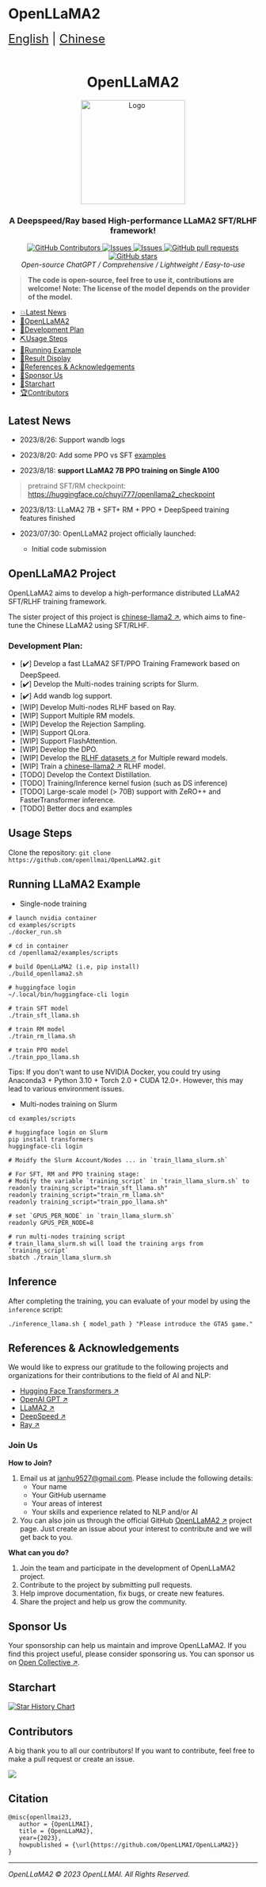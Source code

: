 # OpenLLaMA2

<div style="font-size: 1.5rem;">
  <a href="./README.md">English</a> |
  <a href="./README_cn.md">Chinese</a>
</div>

</br>

<h1 align="center">OpenLLaMA2</h1>
<div align="center">
  <a href="[https://github.com/openllmai/OpenLLaMA2 ↗](https://github.com/openllmai/OpenLLaMA2)">
    <img src="./docs/imgs/openllama2.png" alt="Logo" height="210">
  </a>

<p align="center">
    <h3>A Deepspeed/Ray based High-performance LLaMA2 SFT/RLHF framework!</h3>
      <a href="https://github.com/openllmai/OpenLLaMA2/graphs/contributors">
        <img alt="GitHub Contributors" src="https://img.shields.io/github/contributors/openllmai/OpenLLaMA2" />
      </a>
      <a href="https://github.com/openllmai/OpenLLaMA2/issues">
        <img alt="Issues" src="https://img.shields.io/github/issues/openllmai/OpenLLaMA2?color=0088ff" />
      </a>
      <a href="https://github.com/openllmai/OpenLLaMA2/discussions">
        <img alt="Issues" src="https://img.shields.io/github/discussions/openllmai/OpenLLaMA2?color=0088ff" />
      </a>
      <a href="https://github.com/openllmai/OpenLLaMA2/pulls">
        <img alt="GitHub pull requests" src="https://img.shields.io/github/issues-pr/openllmai/OpenLLaMA2?color=0088ff" />
      <a href="https://github.com/openllmai/OpenLLaMA2/stargazers">
        <img alt="GitHub stars" src="https://img.shields.io/github/stars/openllmai/OpenLLaMA2?color=ccf" />
      </a>
      <br/>
      <em>Open-source ChatGPT / Comprehensive / Lightweight / Easy-to-use</em>
      <br/>
    </p>

</p>
</div>

> **The code is open-source, feel free to use it, contributions are welcome! Note: The license of the model depends on the provider of the model.**

- [💥Latest News](#latest-news)
- [💫OpenLLaMA2](#openllama2-project)
- [💫Development Plan](#development-plan)
- [⛏️Usage Steps](#usage-steps)
- [📄Running Example](#running-llama2-example)
- [📄Result Display](#inference)
- [💐References & Acknowledgements](#references-&-acknowledgements)
- [🌟Sponsor Us](#sponsor-us)
- [🌈Starchart](#starchart)
- [🏆Contributors](#contributors)

## Latest News

- 2023/8/26: Support wandb logs

- 2023/8/20: Add some PPO vs SFT <a href="./docs/ppo_examples.md">examples</a>

- 2023/8/18: **support LLaMA2 7B PPO training on Single A100**
> pretraind SFT/RM checkpoint: https://huggingface.co/chuyi777/openllama2_checkpoint

- 2023/8/13: LLaMA2 7B + SFT+ RM + PPO + DeepSpeed training features finished

- 2023/07/30: OpenLLaMA2 project officially launched:
  - Initial code submission

## OpenLLaMA2 Project

OpenLLaMA2 aims to develop a high-performance distributed LLaMA2 SFT/RLHF training framework.

The sister project of this project is [chinese-llama2 ↗](https://github.com/OpenLLMAI/chinese-llama2), which aims to fine-tune the Chinese LLaMA2 using SFT/RLHF.

### Development Plan:

- [✔️] Develop a fast LLaMA2 SFT/PPO Training Framework based on DeepSpeed.
- [✔️] Develop the Multi-nodes training scripts for Slurm.
- [✔️] Add wandb log support.
- [WIP] Develop Multi-nodes RLHF based on Ray.
- [WIP] Support Multiple RM models.
- [WIP] Develop the Rejection Sampling.
- [WIP] Support QLora.
- [WIP] Support FlashAttention.
- [WIP] Develop the DPO.
- [WIP] Develop the [RLHF datasets ↗](https://github.com/OpenLLMAI/OpenLLMData) for Multiple reward models.
- [WIP] Train a [chinese-llama2 ↗](https://github.com/OpenLLMAI/chinese-llama2) RLHF model.
- [TODO] Develop the Context Distillation.
- [TODO] Training/Inference kernel fusion (such as DS inference)
- [TODO] Large-scale model (> 70B) support with ZeRO++ and FasterTransformer inference.
- [TODO] Better docs and examples


## Usage Steps

Clone the repository: `git clone https://github.com/openllmai/OpenLLaMA2.git`

## Running LLaMA2 Example

* Single-node training

```shell
# launch nvidia container
cd examples/scripts
./docker_run.sh

# cd in container
cd /openllama2/examples/scripts

# build OpenLLaMA2 (i.e, pip install)
./build_openllama2.sh

# huggingface login 
~/.local/bin/huggingface-cli login

# train SFT model
./train_sft_llama.sh

# train RM model
./train_rm_llama.sh

# train PPO model
./train_ppo_llama.sh
```

Tips: If you don't want to use NVIDIA Docker, you could try using Anaconda3 + Python 3.10 + Torch 2.0 + CUDA 12.0+. However, this may lead to various environment issues.

* Multi-nodes training on Slurm

```shell
cd examples/scripts

# huggingface login on Slurm 
pip install transformers
huggingface-cli login

# Moidfy the Slurm Account/Nodes ... in `train_llama_slurm.sh`

# For SFT, RM and PPO training stage:
# Modify the variable `training_script` in `train_llama_slurm.sh` to
readonly training_script="train_sft_llama.sh"
readonly training_script="train_rm_llama.sh"
readonly training_script="train_ppo_llama.sh"

# set `GPUS_PER_NODE` in `train_llama_slurm.sh`
readonly GPUS_PER_NODE=8

# run multi-nodes training script
# train_llama_slurm.sh will load the training args from `training_script`
sbatch ./train_llama_slurm.sh
```

## Inference

After completing the training, you can evaluate of your model by using the `inference` script:

```shell
./inference_llama.sh { model_path } "Please introduce the GTA5 game."
```


## References & Acknowledgements

We would like to express our gratitude to the following projects and organizations for their contributions to the field of AI and NLP:

- [Hugging Face Transformers ↗](https://github.com/huggingface/transformers)
- [OpenAI GPT ↗](https://github.com/openai/gpt-3)
- [LLaMA2 ↗](https://ai.meta.com/llama/)
- [DeepSpeed ↗](https://github.com/microsoft/DeepSpeed)
- [Ray ↗](https://github.com/ray-project/ray)


### Join Us

**How to Join?**

1. Email us at janhu9527@gmail.com. Please include the following details:
   - Your name
   - Your GitHub username
   - Your areas of interest
   - Your skills and experience related to NLP and/or AI
1. You can also join us through the official GitHub [OpenLLaMA2 ↗](https://github.com/openllmai/OpenLLaMA2) project page. Just create an issue about your interest to contribute and we will get back to you.

**What can you do?**

1. Join the team and participate in the development of OpenLLaMA2 project.
1. Contribute to the project by submitting pull requests.
1. Help improve documentation, fix bugs, or create new features.
1. Share the project and help us grow the community.

## Sponsor Us

Your sponsorship can help us maintain and improve OpenLLaMA2. If you find this project useful, please consider sponsoring us. You can sponsor us on [Open Collective ↗](https://opencollective.com/openllmai).

## Starchart


[![Star History Chart](https://api.star-history.com/svg?repos=openllmai/OpenLLaMA2&type=Date)](https://star-history.com/#openllmai/OpenLLaMA2&Date)

## Contributors

A big thank you to all our contributors! If you want to contribute, feel free to make a pull request or create an issue.

<a href="https://github.com/openllmai/OpenLLaMA2/graphs/contributors">
  <img src="https://contrib.rocks/image?repo=openllmai/OpenLLaMA2" />
</a>

## Citation
```
@misc{openllmai23,
   author = {OpenLLMAI},
   title = {OpenLLaMA2},
   year={2023},
   howpublished = {\url{https://github.com/OpenLLMAI/OpenLLaMA2}}
}
```

______________________________________________________________________

*OpenLLaMA2 © 2023 OpenLLMAI. All Rights Reserved.*
